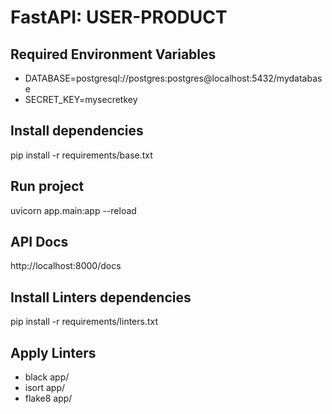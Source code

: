 # FastAPI: USER-PRODUCT

## Required Environment Variables
- DATABASE=postgresql://postgres:postgres@localhost:5432/mydatabase
- SECRET_KEY=mysecretkey

## Install dependencies
pip install -r requirements/base.txt

## Run project
uvicorn app.main:app --reload

## API Docs
http://localhost:8000/docs

## Install Linters dependencies
pip install -r requirements/linters.txt

## Apply Linters
- black app/
- isort app/
- flake8 app/